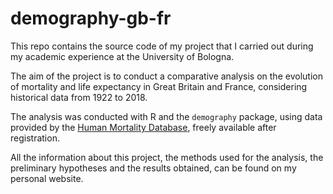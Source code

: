 # demography-gb-fr
This repo contains the source code of my project that I carried out during my academic experience at the University of Bologna.

The aim of the project is to conduct a comparative analysis on the evolution of mortality and life expectancy in Great Britain and France, considering historical data from 1922 to 2018.

The analysis was conducted with R and the `demography` package, using data provided by the [Human Mortality Database](https://www.mortality.org/), freely available after registration.

All the information about this project, the methods used for the analysis, the preliminary hypotheses and the results obtained, can be found on my personal website. 
